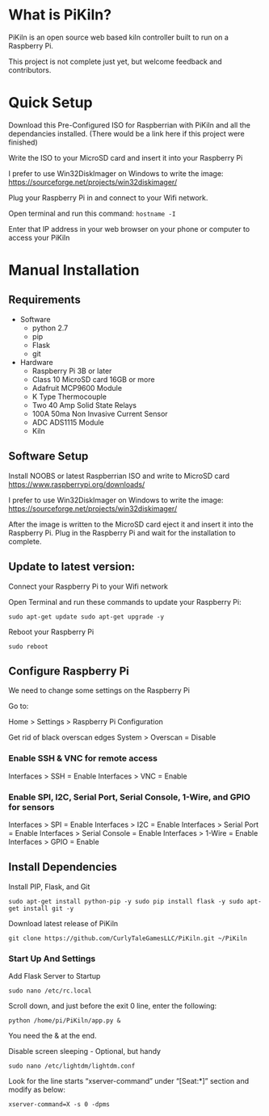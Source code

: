 # What is PiKiln? #

PiKiln is an open source web based kiln controller built to run on a Raspberry Pi.

This project is not complete just yet, but welcome feedback and contributors.

# Quick Setup #

Download this Pre-Configured ISO for Raspberrian with PiKiln and all the dependancies installed.
(There would be a link here if this project were finished)

Write the ISO to your MicroSD card and insert it into your Raspberry Pi

I prefer to use Win32DiskImager on Windows to write the image:
https://sourceforge.net/projects/win32diskimager/

Plug your Raspberry Pi in and connect to your Wifi network.

Open terminal and run this command:
`hostname -I`

Enter that IP address in your web browser on your phone or computer to access your PiKiln

# Manual Installation #

## Requirements ##

* Software
	* python 2.7
	* pip
	* Flask
	* git
* Hardware
	* Raspberry Pi 3B or later
	* Class 10 MicroSD card 16GB or more
	* Adafruit MCP9600 Module
	* K Type Thermocouple
	* Two 40 Amp Solid State Relays
	* 100A 50ma Non Invasive Current Sensor
	* ADC ADS1115 Module
	* Kiln

## Software Setup ##

Install NOOBS or latest Raspberrian ISO and write to MicroSD card
https://www.raspberrypi.org/downloads/

I prefer to use Win32DiskImager on Windows to write the image:
https://sourceforge.net/projects/win32diskimager/

After the image is written to the MicroSD card eject it and insert it into the Raspberry Pi. Plug in the Raspberry Pi and wait for the installation to complete.

## Update to latest version: ##

Connect your Raspberry Pi to your Wifi network

Open Terminal and run these commands to update your Raspberry Pi:

`sudo apt-get update
sudo apt-get upgrade -y`

Reboot your Raspberry Pi

`sudo reboot`

## Configure Raspberry Pi ##

We need to change some settings on the Raspberry Pi

Go to:

Home > Settings > Raspberry Pi Configuration

Get rid of black overscan edges
System > Overscan = Disable

### Enable SSH & VNC for remote access ###
Interfaces > SSH = Enable
Interfaces > VNC = Enable

### Enable SPI, I2C, Serial Port, Serial Console, 1-Wire, and GPIO for sensors ###
Interfaces > SPI = Enable
Interfaces > I2C = Enable
Interfaces > Serial Port = Enable
Interfaces > Serial Console = Enable
Interfaces > 1-Wire = Enable
Interfaces > GPIO = Enable

## Install Dependencies ##

Install PIP, Flask, and Git

`sudo apt-get install python-pip -y
sudo pip install flask -y
sudo apt-get install git -y`

Download latest release of PiKiln

`git clone https://github.com/CurlyTaleGamesLLC/PiKiln.git ~/PiKiln`

### Start Up And Settings ###

Add Flask Server to Startup

`sudo nano /etc/rc.local`

Scroll down, and just before the exit 0 line, enter the following:

`python /home/pi/PiKiln/app.py &`

You need the & at the end.

Disable screen sleeping - Optional, but handy

`sudo nano /etc/lightdm/lightdm.conf`

Look for the line starts “xserver-command” under “[Seat:*]” section and modify as below:

`xserver-command=X -s 0 -dpms`